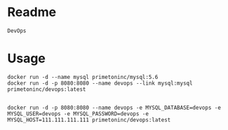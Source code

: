 # Readme

    DevOps
    
# Usage

    docker run -d --name mysql primetoninc/mysql:5.6
    docker run -d -p 8080:8080 --name devops --link mysql:mysql primetoninc/devops:latest


    docker run -d -p 8080:8080 --name devops -e MYSQL_DATABASE=devops -e MYSQL_USER=devops -e MYSQL_PASSWORD=devops -e MYSQL_HOST=111.111.111.111 primetoninc/devops:latest

    